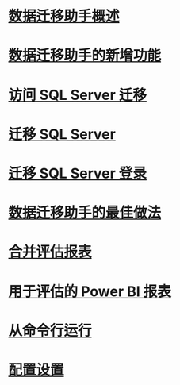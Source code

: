 # [数据迁移助手概述](dma-overview.md)

# [数据迁移助手的新增功能](dma-whatsnew.md)
# [访问 SQL Server 迁移](dma-assesssqlonprem.md)
# [迁移 SQL Server](dma-migrateonpremsql.md)
# [迁移 SQL Server 登录](dma-migrateserverlogins.md)
# [数据迁移助手的最佳做法](dma-bestpractices.md)
# [合并评估报表](dma-consolidatereports.md)
# [用于评估的 Power BI 报表](dma-powerbiassesreport.md)
# [从命令行运行](dma-commandline.md)
# [配置设置](dma-configurationsettings.md)
